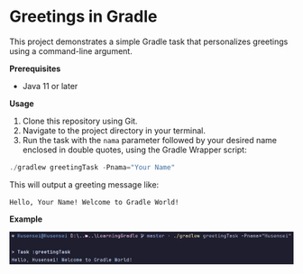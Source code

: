 # Greetings in Gradle

This project demonstrates a simple Gradle task that personalizes greetings using a command-line argument.

**Prerequisites**

* Java 11 or later
    
**Usage**

1. Clone this repository using Git.
2. Navigate to the project directory in your terminal.
2. Run the task with the `nama` parameter followed by your desired name enclosed in double quotes, using the Gradle Wrapper script:

  ```java
  ./gradlew greetingTask -Pnama="Your Name"
```

This will output a greeting message like:

  ```
  Hello, Your Name! Welcome to Gradle World!
```

**Example**

![Screenshot](./GradleGreetings.png)
